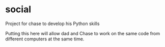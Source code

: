 # social
Project for chase to develop his Python skills

Putting this here will allow dad and Chase to work on the same code from different computers at the same time.
